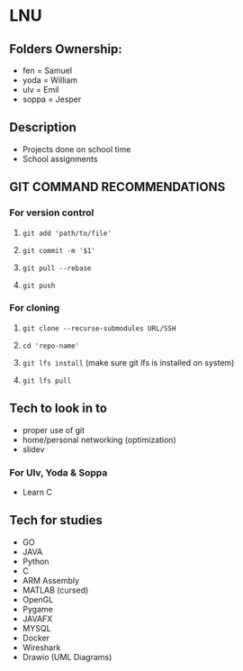 # LNU

## Folders Ownership:

- fen = Samuel
- yoda = William
- ulv = Emil
- soppa = Jesper

## Description

- Projects done on school time
- School assignments

## GIT COMMAND RECOMMENDATIONS

### For version control

1. `git add 'path/to/file'`

2. `git commit -m '$1'`

3. `git pull --rebase`

4. `git push`

### For cloning

1. `git clone --recurse-submodules URL/SSH`

2. `cd 'repo-name'`

3. `git lfs install` (make sure git lfs is installed on system)

4. `git lfs pull` 

## Tech to look in to

- proper use of git
- home/personal networking (optimization)
- slidev

### For Ulv, Yoda & Soppa

- Learn C

## Tech for studies

- GO
- JAVA
- Python
- C
- ARM Assembly
- MATLAB (cursed)
- OpenGL
- Pygame
- JAVAFX
- MYSQL
- Docker
- Wireshark
- Drawio (UML Diagrams)

